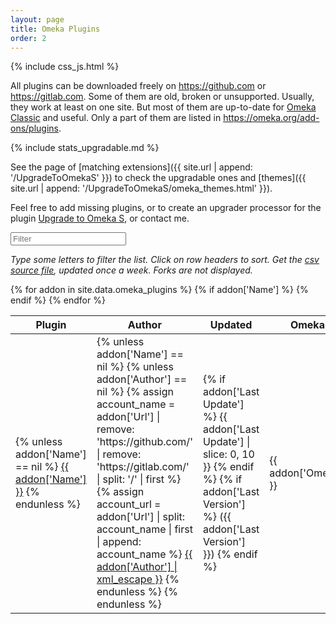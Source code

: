 ```yaml
---
layout: page
title: Omeka Plugins
order: 2
---
```


{% include css_js.html %}

All plugins can be downloaded freely on <https://github.com> or <https://gitlab.com>. Some of them are old, broken or unsupported. Usually, they work at least on one site. But most of them are up-to-date for [Omeka Classic] and useful. Only a part of them are listed in <https://omeka.org/add-ons/plugins>.

{% include stats_upgradable.md %}

See the page of [matching extensions]({{ site.url | append: '/UpgradeToOmekaS' }}) to check the upgradable ones and [themes]({{ site.url | append: '/UpgradeToOmekaS/omeka_themes.html' }}).

Feel free to add missing plugins, or to create an upgrader processor for the plugin [Upgrade to Omeka S], or contact me.

<div class="container-fluid">
<div id="entry-list">
    <div class="row" style="margin-bottom:10px;">
        <input type="text" class="search form-control" placeholder="Filter" />
    </div>
    <p><em>
    Type some letters to filter the list. Click on row headers to sort. Get the <a href="https://github.com/Daniel-KM/UpgradeToOmekaS/blob/master/docs/_data/omeka_plugins.csv">csv source file</a>, updated once a week. Forks are not displayed.
    </em></p>
    <div class="row">
        <table class="table table-striped">
            <thead>
                <tr>
                    <th><span class="sort" data-sort="addon-link">Plugin</span></th>
                    <th><span class="sort" data-sort="addon-author">Author</span></th>
                    <th><span class="sort" data-sort="addon-updated">Updated</span></th>
                    <th><span class="sort" data-sort="addon-omeka-org">Omeka.org</span></th>
                    <th><span class="sort" data-sort="addon-upgradable">Upgradable</span></th>
                    <th><span class="sort" data-sort="addon-target">Target</span></th>
                    <th><span class="sort" data-sort="addon-license">License</span></th>
                    <th><span class="sort" data-sort="addon-tags">Tags</span></th>
                    <!--
                    <th><span class="sort" data-sort="addon-required">Required plugins</span></th>
                    <th><span class="sort" data-sort="addon-optional">Optional plugins</span></th>
                    -->
                    <th><span class="sort" data-sort="addon-description">Description</span></th>
                </tr>
            </thead>
            <tbody class="list">
            {% for addon in site.data.omeka_plugins %}
                {% if addon['Name'] %}
                <tr>
                    <td>
                    {% unless addon['Name'] == nil %}
                        <a href="{{ addon['Url'] }}" class="link addon-link">{{ addon['Name'] }}</a>
                    {% endunless %}
                    </td>
                    <td>
                    {% unless addon['Name'] == nil %}
                        {% unless addon['Author'] == nil %}
                            {% assign account_name = addon['Url'] | remove: 'https://github.com/' | remove: 'https://gitlab.com/' | split: '/' | first %}
                            {% assign account_url = addon['Url'] | split: account_name | first | append: account_name %}
                            <a href="{{ account_url }}" class="link addon-author">{{ addon['Author'] | xml_escape }}</a>
                        {% endunless %}
                    {% endunless %}
                    </td>
                    <td class="addon-updated">
                        {% if addon['Last Update'] %}
                            {{ addon['Last Update'] | slice: 0, 10 }}
                        {% endif %}
                        {% if addon['Last Version'] %}
                            ({{ addon['Last Version'] }})
                        {% endif %}
                    </td>
                    <td class="addon-omeka-org">{{ addon['Omeka.org'] }}</td>
                    <td class="addon-upgradable">{{ addon['Upgradable'] }}</td>
                    <td class="addon-target">
                    {% if addon['Omeka Target'] %}
                        {{ addon['Omeka Target'] }}
                    {% else %}
                        {{ addon['Omeka Min'] }}
                    {% endif %}
                    </td>
                    <td class="addon-license">{{ addon['License'] | xml_escape }}</td>
                    <td class="addon-tags">{{ addon['Tags'] | replace: ',', ',<br />' }}</td>
                    <!--
                    <td class="addon-required">{{ addon['Required Plugins'] | replace: ',', ',<br />' }}</td>
                    <td class="addon-required">{{ addon['Optional Plugins'] | replace: ',', ',<br />' }}</td>
                    -->
                    <td class="addon-description">{{ addon['Description']  | xml_escape }}</td>
                </tr>
                {% endif %}
            {% endfor %}
            </tbody>
        </table>
    </div>
</div>
</div>

<script type="text/javascript">
    var options = {
        valueNames: ['addon-link', 'addon-author', 'addon-updated', 'addon-omeka-org', 'addon-upgradable', 'addon-target', 'addon-license', 'addon-tags', 'addon-required', 'addon-optional', 'addon-description'],
        page: 500
    };
    var entryList = new List('entry-list', options);
    entryList.sort('addon-updated', { order: "desc" });
</script>


[Upgrade to Omeka S]: https://github.com/Daniel-KM/UpgradeToOmekaS
[Omeka Classic]: https://omeka.org
[Omeka S]: https://omeka.org/s
